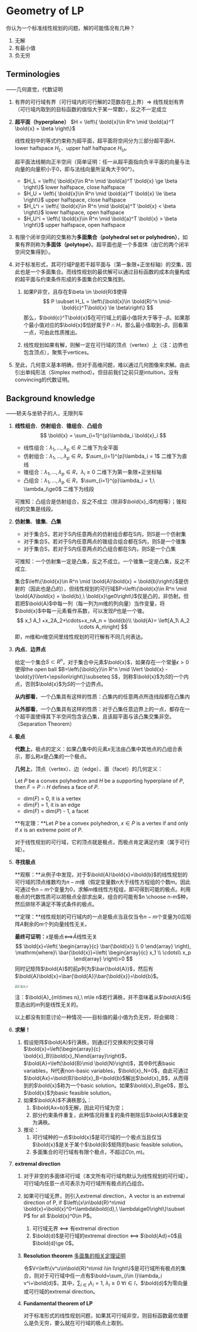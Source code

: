 # Geometry of LP

你认为一个标准线性规划的问题，解的可能情况有几种？

1. 无解
2. 有最小值
3. 负无穷

## Terminologies

——几何直觉，代数证明

1. 有界的可行域有界（可行域内的可行解的2范数存在上界）=> 线性规划有界（可行域内取到的目标函数的值恒大于某一常数），反之不一定成立

2. **超平面（hyperplane）** $H = \left\{ \bold{x}\in R^n \mid \bold{a}^T \bold{x} = \beta \right\}$

   线性规划中的等式约束称为超平面，超平面将空间分为三部分超平面$H$、lower halfspace $H_L$、upper half halfspace $H_U$。

   超平面法线朝向正半空间（简单证明：任一从超平面指向负半平面的向量与法向量的向量积小于0，即与法线向量所呈角大于90°）。

   * $H_L = \left\{ \bold{x}\in R^n \mid \bold{a}^T \bold{x} \ge \beta \right\}$ lower halfspace, close halfspace 
   * $H_U = \left\{ \bold{x}\in R^n \mid \bold{a}^T \bold{x} \le \beta \right\}$ upper halfspace, close halfspace 
   * $H_L^i = \left\{ \bold{x}\in R^n \mid \bold{a}^T \bold{x} < \beta \right\}$ lower halfspace, open halfspace 
   * $H_U^i = \left\{ \bold{x}\in R^n \mid \bold{a}^T \bold{x} > \beta \right\}$ upper halfspace, open halfspace 

3. 有限个闭半空间的交集称为**多面集合（polyhedral set or polyhedron）**，如果有界则称为**多面体（polytope）**。超平面也是一个多面体（由它的两个闭半空间交集得到）。

4. 对于标准形式，其可行域P是若干超平面与（第一象限+正坐标轴）的交集，因此也是一个多面集合。而线性规划的最优解可以通过目标函数的成本向量构成的超平面与约束条件形成的多面集合的交集找到。

   1. 如果P非空，且存在$\beta \in \bold{R}$使得
      $$
      P \subset H_L = \left\{\bold{x}\in \bold{R}^n \mid-\bold{c}^T\bold{x} \le \beta\right\}
      $$
      那么，$\bold{c}^T\bold{x}$在可行域上的最小值将大于等于$-\beta$。如果那个最小值对应的$\bold{x}$恰好属于$P\cap H$，那么最小值取到$-\beta$。回看第一点，可由此性质推出。

   2. 线性规划如果有解，则解一定在可行域的顶点（vertex）上（注：边界也包含顶点），聚焦于vertices。

5. 至此，几何意义基本明确，但对于高维问题，难以通过几何图像来求解。由此引出单纯形法（Simplex method）。但目前我们之前只是intuition，没有convincing的代数证明。

## Background knowledge

——轿夫与坐轿子的人，无限列车

1. **线性组合**、**仿射组合**、**锥组合**、**凸组合**
   $$
   \bold{x} = \sum_{i=1}^{p}\lambda_i \bold{x}_i
   $$

   * 线性组合：$\lambda_1,\dots,\lambda_p\in R$ 二维下为全平面 
   * 仿射组合：$\lambda_1,\dots,\lambda_p\in R$，$\sum_{i=1}^{p}\lambda_i = 1$ 二维下为直线 
   * 锥组合：$\lambda_1,\dots,\lambda_p\in R$，$\lambda_i\ge0$ 二维下为第一象限+正坐标轴
   * 凸组合：$\lambda_1,\dots,\lambda_p\in R$，$\sum_{i=1}^{p}\lambda_i = 1,\ \lambda_i\ge0$ 二维下为线段

   可推知：凸组合是仿射组合，反之不成立（除非$\bold{x}_i$均相等）；锥和线的交集是线段。

2. **仿射集**、**锥集**、**凸集**

   * 对于集合S，若对于S内任意两点的仿射组合都在S内，则S是一个仿射集
   * 对于集合S，若对于S内任意两点的锥组合组合都在S内，则S是一个锥集
   * 对于集合S，若对于S内任意两点的凸组合都在S内，则S是一个凸集

   可推知：一个仿射集一定是凸集，反之不成立。一个锥集一定是凸集，反之不成立.

   集合$\left\{\bold{x}\in R^n \mid \bold{A}\bold{x} = \bold{b}\right\}$是仿射的（因此也是凸的），但线性规划的可行域$P=\left\{\bold{x}\in R^n \mid \bold{A}\bold{x} = \bold{b},\ \bold{x}\ge0\right\}$仅是凸的，非仿射。但若把$\bold{A}$中每一列（每一列为$m$维的列向量）当作变量，将$\bold{x}$中每一元素看作系数，可以发现$P$也是一个锥。
   $$
   x_1 A_1 +x_2A_2+\cdots+x_nA_n = \bold{b}\\
   \bold{A}= \left[A_1\ A_2 \cdots A_n\right]
   $$
   即，$m$维和$n$维空间里线性规划的可行解有不同几何表达。

3. **内点**、**边界点**

   给定一个集合$S\subset R^n$，对于集合中元素$\bold{x}$，如果存在一个常量$\epsilon>0$使得the open ball $B=\left\{\bold{y}\in R^n \mid \Vert \bold{x} - \bold{y}\Vert<\epsilon\right\}\subseteq S$，则称$\bold{x}$为$S$的一个内点，否则$\bold{x}$为$S$的一个边界点。

   **从内部看**，一个凸集具有这样的性质：凸集内的任意两点所连线段都在凸集内

   **从外部看**，一个凸集具有这样的性质：对于凸集任意边界上的一点，都存在一个超平面使得其下半空间包含该凸集，且该超平面与该凸集交集非空。（Separation Theorem）

4. **极点**

   **代数上**，极点的定义：如果凸集中的元素$x$无法由凸集中其他点的凸组合表示，那么称$x$是凸集的一个极点。

   **几何上**，顶点（vertex）、边（edge）、面（facet）的几何定义：

   Let $P$ be a convex polyhedron and $H$ be a supporting hyperplane of $P$, then $F = P\cap H$ defines a face of $P$.

   * dim($F$) = 0, it is a vertex
   * dim($F$) = 1, it is an edge
   * dim($F$) = dim($P$) - 1, a facet

   **有定理：**Let $P$ be a convex polyhedron, $x \in P$ is a vertex if and only if $x$ is an extreme point of $P$.

   对于线性规划的可行域，它的顶点就是极点，而极点肯定满足约束（属于可行域）。

5. **寻找极点**

   **观察：**从例子中发现，对于$\bold{A}\bold{x}=\bold{b}$的线性规划的可行域的顶点维数均为$n-m$维（假定变量数$n$大于线性方程组的个数$m$。因此可通过令$n-m$个变量为0，求解$m$维线性方程组，即可得到可能的极点。利用极点的代数性质可以把极点全部求出来，组合的可能有$n \choose n-m$种，然后排除不满足不等式条件的极点。

   **定理：**线性规划的可行域内的一点是极点当且仅当令$n-m$个变量为0后矩阵$A$剩余的$m$个列向量线性无关。

   **最终可证明：**$x$是极点<==>$\bar{A}$线性无关
   $$
   \bold{x}=\left(
   \begin{array}{c}
   	 \bar{\bold{x}}  \\
   	 0
   \end{array}
   \right),
   \mathrm{where}\ 
   \bar{\bold{x}}=\left(
   \begin{array}{c}
   	x_1 \\
   	\cdots\\
   	x_p
   \end{array}
   \right)>0
   $$
   同时记矩阵$\bold{A}$的前$p$列为$\bar{\bold{A}}$，然后有$\bold{A}\bold{x}=\bar{\bold{A}}\bar{\bold{x}}=\bold{b}$。

   <img src="{{ site.baseurl }}/assets/images/LP/2_1.png" alt="2_1" style="zoom: 50%;" /><img src="{{ site.baseurl }}/assets/images/LP/2_2.png" alt="2_2" style="zoom: 45%;" />

   注：$\bold{A}_{m\times n},\ m\le n$若行满秩，并不意味着从$\bold{A}$任意选出的$m$列是线性无关的。

   以上都没有刻意讨论一种情况——目标值的最小值为负无穷，将会揭晓：

6. **求解！**

   1. 假设矩阵$\bold{A}$行满秩，则通过行交换和列交换可得$\bold{x}=\left(\begin{array}{c} \bold{x}_B\\\bold{x}_N\end{array}\right)$，$\bold{A}=\left(\bold{B}\mid \bold{N}\right)$，其中B代表basic variables，N代表non-basic variables，$\bold{x}_N=0$，由此可通过$\bold{Ax}=\bold{B}\bold{x}_B=\bold{b}$解出$\bold{x}_B$，从而得到的$\bold{x}$称为一个basic solution。如果$\bold{x}_B\ge0$，那么$\bold{x}$为basic feasible solution。
   2. 如果$\bold{A}$不满秩那么：
      1. $\bold{Ax=b}$无解，因此可行域为空；
      2. 部分约束条件重复，此种情况将重复的条件剔除后$\bold{A}$重新变为满秩。
   3. 推论：
      1. 可行域种的一点$\bold{x}$是可行域的一个极点当且仅当$\bold{x}$是关于某个$\bold{B}$矩阵的basic feasible solution。
      2. 多面集合的可行域有有限个极点，不超过$C\left(n,m\right)$。

7. **extremal direction**

   1. 对于非空的多面体可行域（本文所有可行域均默认为线性规划的可行域），可行域内任意一点可表示为可行域所有极点的凸组合。

   2. 如果可行域无界，则引入extremal direction，A vector is an extremal direction of P, if $\left\{x\in\bold{R}^n\mid \bold{x}=\bold{x}^0+\lambda\bold{d},\ \lambda\ge0\right\}\subset P$ for all $\bold{x}^0\in P$。

      1. 可行域无界 <==> 有extremal direction
      2. $\bold{d}$是可行域的extremal direction <==> $\bold{Ad}=0$且$\bold{d}\ge 0$。

   3. **Resolution theorem** [多面集的相关定理证明](https://blog.csdn.net/phoenix198425/article/details/79341247)

      令$V=\left\{v^u\in\bold{R}^n\mid i\in I\right\}$是可行域所有极点的集合，则对于可行域中任一点有$\bold=\sum_{i\in I}\lambda_i v^i+\bold{d}$，其中，$\sum_{i\in I}\lambda_i=1,\ \lambda_i\ge  0\ \forall i\in I$，$\bold{d}$为零向量或可行域的extremal direction。

   4. **Fundamental theorem of LP**

      对于标准形式的线性规划问题，如果其可行域非空，则目标函数最优值要么是负无穷，要么就在可行域的极点上取到。